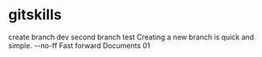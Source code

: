 # gitskills
create branch dev
second branch test
Creating a new branch is quick and simple.
--no-ff
Fast forward
Documents
01
